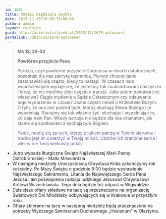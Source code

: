 ```yaml
---
id: 1681
title: XXXIII Niedziela zwykła
date: 2015-11-15T20:36:33+00:00
author: admin
layout: revision
guid: http://anielaolsztynek.pl/2015/11/1679-autosave/
permalink: /2015/11/1679-autosave/
---
```

> **Mk 13, 24-32**
> 
> **Powtórne przyjście Pana**
> 
> Paruzja, czyli powtórne przyjście Chrystusa w dniach ostatecznych, pozostaje dla nas zakrytą tajemnicą. Pierwsi chrześcijanie zastanawiali się często, kiedy to nastąpi. W czasach nam współczesnych wydaje się, że jesteśmy tak zaabsorbowani naszym tu i teraz, że nie myślimy zbyt często o paruzji. Jaka zatem postawa jest właściwa? Ciągłe myślenie o Sądzie Ostatecznym czy odsuwanie tego wydarzenia w czasie? Jezus często mówił o Królestwie Bożym. O tym, że ono jest pośród tych, którzy słuchają Słowa Bożego i je wypełniają. Starajmy się tak właśnie żyć: słuchając i wypełniając to, co daje nam Pan. Wtedy paruzja nie będzie dla nas dramatem, ale stanie się spotkaniem z kochającym Bogiem.
> 
> <span style="color: #666699;">Panie, modlę się za tych, którzy z lękiem patrzą w Twoim kierunku i trudno jest im uwierzyć w Twoją miłość. Uzdrów ich zranione serca i wlej w nie Twój wiekuisty pokój.</span>

  * Jutro wypada liturgiczne Święto Najświętszej Marii Panny Ostrobramskiej &#8211; Matki Miłosierdzia.
  * W następną niedzielę Uroczystością Chrystusa Króla zakończymy rok kościelny. Po Mszy Świętej o godzinie 9:00 będzie wystawienie Najświętszego Sakramentu, Litania do Najświętszego Serca Pana Jezusa i akt poświęcenia rodzaju ludzkiego Jezusowi Chrystusowi Królowi Wszechświata. Tego dnia będzie też odpust w Wigwałdzie.
  * Dzisiejsze ofiary składane na tacę są przeznaczone na organizację Światowych Dni Młodzieży odbywających się w Krakowie w przyszłym roku.
  * Ofiary zbierane na tacę w następną niedzielę będą przeznaczone na potrzeby Wyższego Seminarium Duchownego &#8222;Hosianum&#8221; w Olsztynie.